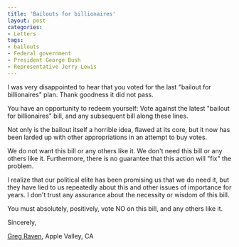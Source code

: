```yaml
---
title: 'Bailouts for billionaires'
layout: post
categories:
- Letters
tags:
- bailouts
- Federal government
- President George Bush
- Representative Jerry Lewis
---
```


I was very disappointed to hear that you voted for the last "bailout for billionaires" plan. Thank goodness it did not pass.  
  
You have an opportunity to redeem yourself: Vote against the latest "bailout for billionaires" bill, and any subsequent bill along these lines.

Not only is the bailout itself a horrible idea, flawed at its core, but it now has been larded up with other appropriations in an attempt to buy votes.

We do not want this bill or any others like it. We don't need this bill or any others like it. Furthermore, there is no guarantee that this action will "fix" the problem.

I realize that our political elite has been promising us that we do need it, but they have lied to us repeatedly about this and other issues of importance for years. I don't trust any assurance about the necessity or wisdom of this bill.

You must absolutely, positively, vote NO on this bill, and any others like it.

Sincerely,

[Greg Raven](https://www.gregraven.org), Apple Valley, CA